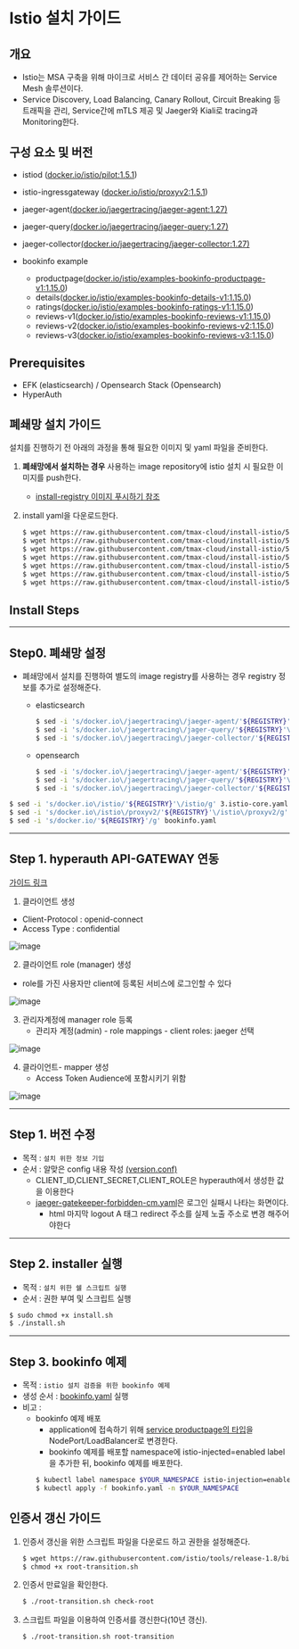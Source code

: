 
# Istio 설치 가이드

## 개요

- Istio는 MSA 구축을 위해 마이크로 서비스 간 데이터 공유를 제어하는 Service Mesh 솔루션이다.
- Service Discovery, Load Balancing, Canary Rollout, Circuit Breaking 등 트래픽을 관리, Service간에 mTLS 제공 및 Jaeger와 Kiali로 tracing과 Monitoring한다.

## 구성 요소 및 버전

* istiod ([docker.io/istio/pilot:1.5.1](https://hub.docker.com/layers/istio/pilot/1.5.1/images/sha256-818aecc1c73c53af9091ac1d4f500d9d7cec6d135d372d03cffab1addaff4ec0?context=explore))
* istio-ingressgateway ([docker.io/istio/proxyv2:1.5.1](https://hub.docker.com/layers/istio/proxyv2/1.5.1/images/sha256-3ad9ee2b43b299e5e6d97aaea5ed47dbf3da9293733607d9b52f358313e852ae?context=explore))
* jaeger-agent[(docker.io/jaegertracing/jaeger-agent:1.27)](https://hub.docker.com/layers/jaeger-agent/jaegertracing/jaeger-agent/1.27/images/sha256-6f615305dc10d76ea6823ba55a0061112da6d08b31c863cedce2e1ac19528a2c?context=explore)
* jaeger-query[(docker.io/jaegertracing/jaeger-query:1.27)](https://hub.docker.com/layers/jaeger-query/jaegertracing/jaeger-query/1.27/images/sha256-01a8eadb5cebb7e1db3db697148a987a666a69c3cce936686fcf3f0b979fe47e?context=explore)
* jaeger-collector[(docker.io/jaegertracing/jaeger-collector:1.27)](https://hub.docker.com/layers/jaeger-collector/jaegertracing/jaeger-collector/1.27/images/sha256-8d18ad8b616b843e79cf484a4c9307c8a62347ade531ca29ad1bad9055fa1e07?context=explore)

* bookinfo example
    * productpage([docker.io/istio/examples-bookinfo-productpage-v1:1.15.0](https://hub.docker.com/layers/istio/examples-bookinfo-productpage-v1/1.15.0/images/sha256-0a5eb4795952372251d51f72834bccb7ea01a67cb72fd9b58b757cca103b7524?context=explore))
    * details([docker.io/istio/examples-bookinfo-details-v1:1.15.0](https://hub.docker.com/layers/istio/examples-bookinfo-details-v1/1.15.0/images/sha256-fce0bcbff0bed09116dacffca15695cd345e0c3788c15b0114a05f654ddecc17?context=explore))
    * ratings([docker.io/istio/examples-bookinfo-ratings-v1:1.15.0](https://hub.docker.com/layers/istio/examples-bookinfo-ratings-v1/1.15.0/images/sha256-09b9d6958a13ad1a97377b7d5c2aa9e0372c008cdf5a44ce3e72fbd9660936cf?context=explore))
    * reviews-v1([docker.io/istio/examples-bookinfo-reviews-v1:1.15.0](https://hub.docker.com/layers/istio/examples-bookinfo-reviews-v1/1.15.0/images/sha256-40e8aba77c1b46f37e820a60aa6948485d39e6f55f1492fa1f17383efd95511c?context=explore))
    * reviews-v2([docker.io/istio/examples-bookinfo-reviews-v2:1.15.0](https://hub.docker.com/layers/istio/examples-bookinfo-reviews-v2/1.15.0/images/sha256-e86d247b7ac275eb681a7e9c869325762686ccf0b5cfb6bde100ff2c1f01ae2b?context=explore))
    * reviews-v3([docker.io/istio/examples-bookinfo-reviews-v3:1.15.0](https://hub.docker.com/layers/istio/examples-bookinfo-reviews-v3/1.15.0/images/sha256-e454cab754cf9234e8b41d7c5e30f53a4c125d7d9443cb3ef2b2eb1c4bd1ec14?context=explore))

## Prerequisites

- EFK (elasticsearch) / Opensearch Stack (Opensearch)
- HyperAuth 

## 폐쇄망 설치 가이드
설치를 진행하기 전 아래의 과정을 통해 필요한 이미지 및 yaml 파일을 준비한다.
1. **폐쇄망에서 설치하는 경우** 사용하는 image repository에 istio 설치 시 필요한 이미지를 push한다.
   
    - [install-registry 이미지 푸시하기 참조](https://github.com/tmax-cloud/install-registry/blob/5.0/podman.md)  
    
2. install yaml을 다운로드한다.
   
    ```bash
    $ wget https://raw.githubusercontent.com/tmax-cloud/install-istio/5.0/yaml/1.istio-base.yaml
    $ wget https://raw.githubusercontent.com/tmax-cloud/install-istio/5.0/yaml/2-1.istio-tracing-es.yaml
    $ wget https://raw.githubusercontent.com/tmax-cloud/install-istio/5.0/yaml/2-2.istio-tracing-os.yaml
    $ wget https://raw.githubusercontent.com/tmax-cloud/install-istio/5.0/yaml/3.istio-core.yaml
    $ wget https://raw.githubusercontent.com/tmax-cloud/install-istio/5.0/yaml/4.istio-ingressgateway.yaml
    $ wget https://raw.githubusercontent.com/tmax-cloud/install-istio/5.0/yaml/5.istio-metric.yaml
    $ wget https://raw.githubusercontent.com/tmax-cloud/install-istio/5.0/yaml/bookinfo.yaml
    ```

## Install Steps

---

## Step0. 폐쇄망 설정

  * 폐쇄망에서 설치를 진행하여 별도의 image registry를 사용하는 경우 registry 정보를 추가로 설정해준다. 

    * elasticsearch
    
        ```bash
        $ sed -i 's/docker.io\/jaegertracing\/jaeger-agent/'${REGISTRY}'\/jaegertracing\/jager-agent/g' 2-1.istio-tracing-es.yaml
        $ sed -i 's/docker.io\/jaegertracing\/jager-query/'${REGISTRY}'\/jaegertracing\/jaeger-query/g' 2-1.istio-tracing-es.yaml
        $ sed -i 's/docker.io\/jaegertracing\/jaeger-collector/'${REGISTRY}'\/jaegertracing\/jaeger-collector/g' 2-1.istio-tracing-es.yaml
        ```
    
    * opensearch
    
        ```bash
        $ sed -i 's/docker.io\/jaegertracing\/jaeger-agent/'${REGISTRY}'\/jaegertracing\/jager-agent/g' 2-2.istio-tracing-os.yaml
        $ sed -i 's/docker.io\/jaegertracing\/jager-query/'${REGISTRY}'\/jaegertracing\/jaeger-query/g' 2-2.istio-tracing-os.yaml
        $ sed -i 's/docker.io\/jaegertracing\/jaeger-collector/'${REGISTRY}'\/jaegertracing\/jaeger-collector/g' 2-2.istio-tracing-os.yaml
        ```
    

```bash
$ sed -i 's/docker.io\/istio/'${REGISTRY}'\/istio/g' 3.istio-core.yaml
$ sed -i 's/docker.io\/istio\/proxyv2/'${REGISTRY}'\/istio\/proxyv2/g' 4.istio-ingressgateway.yaml
$ sed -i 's/docker.io/'${REGISTRY}'/g' bookinfo.yaml
```

---

## Step 1. hyperauth API-GATEWAY 연동

[가이드 링크](https://github.com/tmax-cloud/hyperauth/blob/main/guide/keycloak-gatekeeper/keycloak-gatekeeper.pptx)

1. 클라이언트 생성
  - Client-Protocol : openid-connect
  - Access Type : confidential

![image](figure/keycloak1.png)

2. 클라이언트 role (manager) 생성

- role를 가진 사용자만 client에 등록된 서비스에 로그인할 수 있다

![image](figure/keycloak2.png)

3. 관리자계정에 manager role 등록
   - 관리자 계정(admin) - role mappings - client roles: jaeger 선택

![image](figure/keycloak3.png)

4. 클라이언트- mapper 생성
   - Access Token Audience에 포함시키기 위함

![image](figure/keycloak4.png)

---

## Step 1. 버전 수정

* 목적 : `설치 위한 정보 기입`
* 순서 : 알맞은 config 내용 작성 [(version.conf)](./version.conf)
  - CLIENT_ID,CLIENT_SECRET,CLIENT_ROLE은 hyperauth에서 생성한 값을 이용한다
  - [jaeger-gatekeeper-forbidden-cm.yaml](yaml/jaeger-gatekeeper-forbidden-cm.yaml)은 로그인 실패시 나타는 화면이다.
    - html 마지막 logout A 태그 redirect 주소를 실제 노출 주소로 변경 해주어야한다

---

## Step 2. installer 실행
* 목적 : `설치 위한 쉘 스크립트 실행`
* 순서 : 권한 부여 및 스크립트 실행

```bash
$ sudo chmod +x install.sh
$ ./install.sh
```

---



## Step 3. bookinfo 예제

* 목적 : `istio 설치 검증을 위한 bookinfo 예제`
* 생성 순서 : [bookinfo.yaml](yaml/bookinfo.yaml) 실행
* 비고 :
    * bookinfo 예제 배포
        * application에 접속하기 위해 [service productpage의 타입](yaml/bookinfo.yaml#L278)을 NodePort/LoadBalancer로 변경한다.
        * bookinfo 예제를 배포할 namespace에 istio-injected=enabled label을 추가한 뒤, bookinfo 예제를 배포한다.
        ```bash
        $ kubectl label namespace $YOUR_NAMESPACE istio-injection=enabled
        $ kubectl apply -f bookinfo.yaml -n $YOUR_NAMESPACE
        ```

## 인증서 갱신 가이드

1. 인증서 갱신을 위한 스크립트 파일을 다운로드 하고 권한을 설정해준다.
    ```bash
    $ wget https://raw.githubusercontent.com/istio/tools/release-1.8/bin/root-transition.sh
    $ chmod +x root-transition.sh
    ```
2. 인증서 만료일을 확인한다.
    ```bash
    $ ./root-transition.sh check-root
    ```
3. 스크립트 파일을 이용하여 인증서를 갱신한다(10년 갱신).
    ```bash
    $ ./root-transition.sh root-transition
    ```
